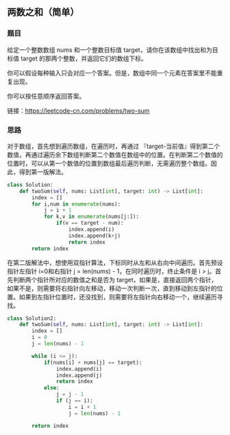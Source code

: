 ## 两数之和（简单）

### 题目

给定一个整数数组 nums 和一个整数目标值 target，请你在该数组中找出和为目标值 target  的那两个整数，并返回它们的数组下标。

你可以假设每种输入只会对应一个答案。但是，数组中同一个元素在答案里不能重复出现。

你可以按任意顺序返回答案。

链接：https://leetcode-cn.com/problems/two-sum

### 思路

对于数组，首先想到遍历数组，在遍历时，再通过 『target-当前值』得到第二个数值，再通过遍历余下数组判断第二个数值在数组中的位置。在判断第二个数值的位置时，可以从第一个数值的位置到数组最后遍历判断，无需遍历整个数组。因此，得到第一版解法。

```python
class Solution:
    def twoSum(self, nums: List[int], target: int) -> List[int]:
        index = []
        for i,num in enumerate(nums):
            j = i + 1
            for k,v in enumerate(nums[j:]):
                if(v == target - num):
                    index.append(i)
                    index.append(k+j)
                    return index
        return index
```

在第二版解法中，想使用双指针算法，下标同时从左和从右向中间遍历。首先预设指针左指针 i=0和右指针 j = len(nums) -  1，在同时遍历时，终止条件是 i > j。首先判断两个指针所对应的数值之和是否为 target，如果是，直接返回两个指针，如果不是，则需要将右指针向左移动，移动一次判断一次，直到移动到左指针的位置。如果到左指针位置时，还没找到，则需要将左指针向右移动一个，继续遍历寻找。

```python
class Solution2:
    def twoSum(self, nums: List[int], target: int) -> List[int]:
        index = []
        i = 0
        j = len(nums) - 1

        while (i <= j):
            if(nums[i] + nums[j] == target):
                index.append(i)
                index.append(j)
                return index
            else:
                j = j - 1
                if (j == i):
                    i = i + 1
                    j = len(nums) - 1

        return index
```

